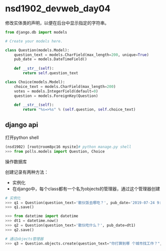 # nsd1902_devweb_day04

修改实体类的声明，以便在后台中显示指定的字符串。

```python
from django.db import models

# Create your models here.

class Question(models.Model):
    question_text = models.CharField(max_length=200, unique=True)
    pub_date = models.DateTimeField()
    
    def __str__(self):
        return self.question_text

class Choice(models.Model):
    choice_text = models.CharField(max_length=200)
    votes = models.IntegerField(default=0)
    question = models.ForeignKey(Question)
    
    def __str__(self):
        return "%s=>%s" % (self.question, self.choice_text)
```

## django api

打开python shell

```python
(nsd1902) [root@room8pc16 mysite]# python manage.py shell
>>> from polls.models import Question, Choice
```

操作数据库

创建记录有两种方法：

- 实例化
- 在django中，每个class都有一个名为objects的管理器，通过这个管理器创建

```python
# 实例化
>>> q1 = Question(question_text='散伙饭去哪吃？', pub_date='2019-07-24 9:00:00')
>>> q1.save()

>>> from datetime import datetime
>>> dt1 = datetime.now()
>>> q2 = Question(question_text='散伙吃什么？', pub_date=dt1)
>>> q2.save()

# 通过objects管理器
>>> q3 = Question.objects.create(question_text="你打算到哪 个城市找工作？", pub_date="2018-12-1 12:00:00")

```











